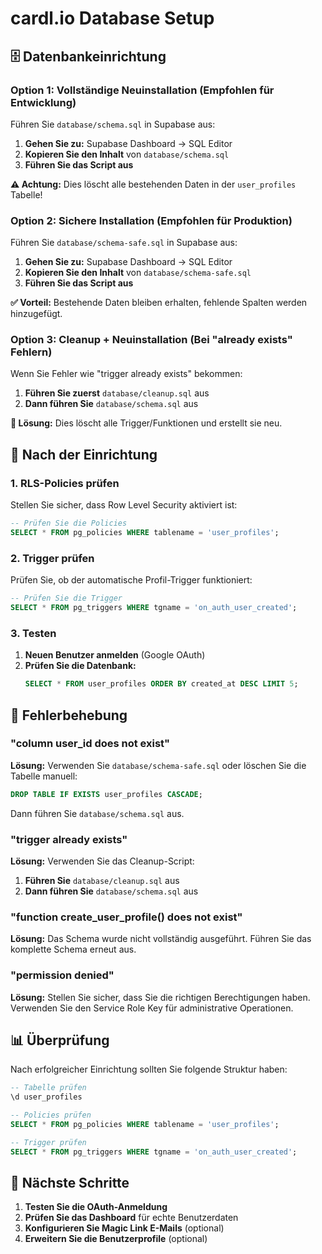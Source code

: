 # cardl.io Database Setup

## 🗄️ Datenbankeinrichtung

### Option 1: Vollständige Neuinstallation (Empfohlen für Entwicklung)

Führen Sie `database/schema.sql` in Supabase aus:

1. **Gehen Sie zu:** Supabase Dashboard → SQL Editor
2. **Kopieren Sie den Inhalt** von `database/schema.sql`
3. **Führen Sie das Script aus**

**⚠️ Achtung:** Dies löscht alle bestehenden Daten in der `user_profiles` Tabelle!

### Option 2: Sichere Installation (Empfohlen für Produktion)

Führen Sie `database/schema-safe.sql` in Supabase aus:

1. **Gehen Sie zu:** Supabase Dashboard → SQL Editor
2. **Kopieren Sie den Inhalt** von `database/schema-safe.sql`
3. **Führen Sie das Script aus**

**✅ Vorteil:** Bestehende Daten bleiben erhalten, fehlende Spalten werden hinzugefügt.

### Option 3: Cleanup + Neuinstallation (Bei "already exists" Fehlern)

Wenn Sie Fehler wie "trigger already exists" bekommen:

1. **Führen Sie zuerst** `database/cleanup.sql` aus
2. **Dann führen Sie** `database/schema.sql` aus

**🔧 Lösung:** Dies löscht alle Trigger/Funktionen und erstellt sie neu.

## 🔧 Nach der Einrichtung

### 1. RLS-Policies prüfen

Stellen Sie sicher, dass Row Level Security aktiviert ist:

```sql
-- Prüfen Sie die Policies
SELECT * FROM pg_policies WHERE tablename = 'user_profiles';
```

### 2. Trigger prüfen

Prüfen Sie, ob der automatische Profil-Trigger funktioniert:

```sql
-- Prüfen Sie die Trigger
SELECT * FROM pg_triggers WHERE tgname = 'on_auth_user_created';
```

### 3. Testen

1. **Neuen Benutzer anmelden** (Google OAuth)
2. **Prüfen Sie die Datenbank:**
   ```sql
   SELECT * FROM user_profiles ORDER BY created_at DESC LIMIT 5;
   ```

## 🚨 Fehlerbehebung

### "column user_id does not exist"

**Lösung:** Verwenden Sie `database/schema-safe.sql` oder löschen Sie die Tabelle manuell:

```sql
DROP TABLE IF EXISTS user_profiles CASCADE;
```

Dann führen Sie `database/schema.sql` aus.

### "trigger already exists"

**Lösung:** Verwenden Sie das Cleanup-Script:

1. **Führen Sie** `database/cleanup.sql` aus
2. **Dann führen Sie** `database/schema.sql` aus

### "function create_user_profile() does not exist"

**Lösung:** Das Schema wurde nicht vollständig ausgeführt. Führen Sie das komplette Schema erneut aus.

### "permission denied"

**Lösung:** Stellen Sie sicher, dass Sie die richtigen Berechtigungen haben. Verwenden Sie den Service Role Key für administrative Operationen.

## 📊 Überprüfung

Nach erfolgreicher Einrichtung sollten Sie folgende Struktur haben:

```sql
-- Tabelle prüfen
\d user_profiles

-- Policies prüfen
SELECT * FROM pg_policies WHERE tablename = 'user_profiles';

-- Trigger prüfen
SELECT * FROM pg_triggers WHERE tgname = 'on_auth_user_created';
```

## 🎯 Nächste Schritte

1. **Testen Sie die OAuth-Anmeldung**
2. **Prüfen Sie das Dashboard** für echte Benutzerdaten
3. **Konfigurieren Sie Magic Link E-Mails** (optional)
4. **Erweitern Sie die Benutzerprofile** (optional)
